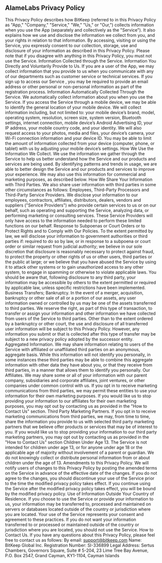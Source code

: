 ## AlameLabs Privacy Policy
This Privacy Policy describes how BitKeep (referred to in this Privacy Policy as "App," "Company," "Service," "We," "Us," or "Our,") collects information when you use the App (separately and collectively as the "Service"). It also explains how we use and disclose the information we collect from you, and your rights in relation to that information.
By accessing, visiting or using the Service, you expressly consent to our collection, storage, use and disclosure of your information as described in this Privacy Policy. Please note that if you disagree with anything in this Privacy Policy, you must not use the Service.
Information Collected through the Service.
Information You Directly and Voluntarily Provide to Us.
If you are a user of the App, we may collect information that you provide to us when you communicate with any of our departments such as customer service or technical services.
If you sign up to access our Service , you may be required to provide an email address or other personal or non-personal information as part of the registration process.
Information Automatically Collected Through the Service.
We automatically collect information about you when you use the Service.
If you access the Service through a mobile device, we may be able to identify the general location of your mobile device. We will collect information including, but not limited to: your mobile device’s brand, model, operating system, resolution, screen size, system version, Bluetooth settings, internet connection, mobile device’s Android Advertising ID, your IP address, your mobile country code, and your identity. We will also request access to your photos, media and files, your device’s camera, your Wi-Fi connection information and your device ID.
You may be able to limit the amount of information collected from your device (computer, phone, or tablet) with us by adjusting your mobile device’s settings.
How We Use the Information We Collect.
We use the information we gather through the Service to help us better understand how the Service and our products and services are being used. By identifying patterns and trends in usage, we are able to better design the Service and our products and services to improve your experience. We may also use this information for commercial and marketing purposes, as described below.
How We Share Your Information with Third Parties.
We also share user information with third parties in some other circumstances as follows:
Employees, Third-Party Processors and Third-Party Service Providers.
We disclose your information to our employees, contractors, affiliates, distributors, dealers, vendors and suppliers ("Service Providers") who provide certain services to us or on our behalf, such as operating and supporting the Service, analyzing data, or performing marketing or consulting services. These Service Providers will only have access to the information needed to perform these limited functions on our behalf.
Response to Subpoenas or Court Orders or to Protect Rights and to Comply with Our Policies.
To the extent permitted by law, we will disclose your information to government authorities or third parties if:
required to do so by law, or in response to a subpoena or court order or similar request from judicial authority;
we believe in our sole discretion that disclosure is reasonably necessary to protect against fraud, to protect the property or other rights of us or other users, third parties or the public at large; or
we believe that you have abused the Service by using it to attack other systems or to gain unauthorized access to any other system, to engage in spamming or otherwise to violate applicable laws.
You should be aware that, following disclosure to any third party, your information may be accessible by others to the extent permitted or required by applicable law, unless specific restrictions have been implemented.
Business Transfers; Bankruptcy.
In the event of a merger, acquisition, bankruptcy or other sale of all or a portion of our assets, any user information owned or controlled by us may be one of the assets transferred to third parties. We reserve the right, as part of this type of transaction, to transfer or assign your information and other information we have collected from users of the Service to third parties.
Other than to the extent ordered by a bankruptcy or other court, the use and disclosure of all transferred user information will be subject to this Privacy Policy. However, any information you submit or that is collected after this type of transfer may be subject to a new privacy policy adopted by the successor entity.
Aggregated Information.
We may share information relating to users of the Service with affiliated or unaffiliated third parties on an anonymous, aggregate basis. While this information will not identify you personally, in some instances these third parties may be able to combine this aggregate information with other data they have about you, or that they receive from third parties, in a manner that allows them to identify you personally.
Our Affiliates.
We may share some or all of your information with our parent company, subsidiaries and corporate affiliates, joint ventures, or other companies under common control with us. If you opt in to receive marketing communications from third parties, we may permit these entities to use your information for their own marketing purposes. If you would like us to stop providing your information to our affiliates for their own marketing purposes, you may opt out by contacting us as provided in the "How to Contact Us" section.
Third Party Marketing Partners.
If you opt in to receive marketing communications from third parties, we may, from time to time, share the information you provide to us with selected third party marketing partners that we believe offer products or services that may be of interest to you. If you would like us to stop providing your information to our third party marketing partners, you may opt out by contacting us as provided in the "How to Contact Us" section
Children Under Age 13.
The Service is not intended for children under age 13, or for anyone under age 18 or the applicable age of majority without involvement of a parent or guardian. We do not knowingly collect or distribute personal information from or about children under the age of 13.
Amendments to this Privacy Policy.
We will notify users of changes to this Privacy Policy by posting the amended terms on the Service in advance of the effective date of the changes. If you do not agree to the changes, you should discontinue your use of the Service prior to the time the modified privacy policy takes effect. If you continue using the Service after the modified privacy policy takes effect, you will be bound by the modified privacy policy.
Use of Information Outside Your Country of Residence.
If you choose to use the Service or provide your information to us, your information may be transferred to, processed and maintained on servers or databases located outside of the country or jurisdiction where you are located. Your use of the Service represents your consent and agreement to these practices. If you do not want your information transferred to or processed or maintained outside of the country or jurisdiction where you are located, you should not use the Service.
How to Contact Us.
If you have any questions about this Privacy Policy, please feel free to contact us as follows:
By email: support@bitkeep.com
Name: BitKeep Global Inc.
Registration Number: SI-336899
Legal Address: Sertus Chambers, Governors Square, Suite # 5-204, 23 Lime Tree Bay Avenue, P.O. Box 2547, Grand Cayman, KY1-1104, Cayman Islands